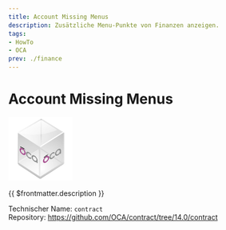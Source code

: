 ```yaml
---
title: Account Missing Menus
description: Zusätzliche Menu-Punkte von Finanzen anzeigen.
tags:
- HowTo
- OCA
prev: ./finance
---
```

# Account Missing Menus
![icon_oca_app](attachments/icon_oca_app.png)

{{ $frontmatter.description }}

Technischer Name: `contract`\
Repository: <https://github.com/OCA/contract/tree/14.0/contract>

